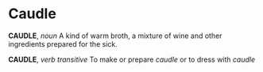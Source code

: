 # Caudle

**CAUDLE**, _noun_ A kind of warm broth, a mixture of wine and other ingredients prepared for the sick.

**CAUDLE**, _verb transitive_ To make or prepare _caudle_ or to dress with _caudle_